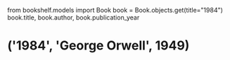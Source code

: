 from bookshelf.models import Book
book = Book.objects.get(title="1984")
book.title, book.author, book.publication_year
# ('1984', 'George Orwell', 1949)

